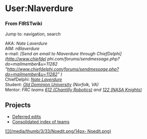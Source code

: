 # User:Nlaverdure

### From FIRSTwiki

Jump to: navigation, search

AKA: _Nate Laverdure_  
AIM: _n8laverdure_  
e-mail: _[Send an email to Nlaverdure through ChiefDelphi](http://www.chiefdel
phi.com/forums/sendmessage.php?do=mailmember&u=11282
"http://www.chiefdelphi.com/forums/sendmessage.php?do=mailmember&u=11282" )_  
ChiefDelphi: _[Nate
Laverdure](http://www.chiefdelphi.com/forums/member.php?u=11282
"http://www.chiefdelphi.com/forums/member.php?u=11282" )_  
Student: _[Old Dominion University](http://www.odu.edu "http://www.odu.edu" )
(Norfolk, VA)_  
Mentor: _FRC teams [612 (Chantilly
Robotics)](http://www.chantillyrobotics.com/
"http://www.chantillyrobotics.com/" ) and [122 (NASA
Knights)](http://www.team122.org/ "http://www.team122.org/" )_  


## Projects

  * [Deferred edits](/index.php?title=User:Nlaverdure/DeferredEdits&action=edit "User:Nlaverdure/DeferredEdits" )
  * [Consolidated index of teams](/index.php?title=User:Nlaverdure/Consolidated_index_of_teams&action=edit "User:Nlaverdure/Consolidated index of teams" )

[![](/media/thumb/3/33/Noedit.png/14px-
Noedit.png)](/index.php/Image:Noedit.png "" )

